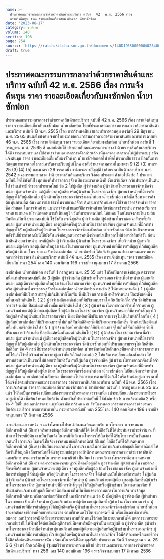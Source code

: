 ```yaml
---
name: >-
  ประกาศคณะกรรมการกลางว่าด้วยราคาสินค้าและบริการ ฉบับที่  42  พ.ศ. 2566 เรื่อง 
  การแจ้งต้นทุน ราคา รายละเอียดเกี่ยวกับผงซักฟอก น้ำยาซักฟอก
date: '2023-08-17'
category: ง พิเศษ
volume: 140
section: 196
page: 254
source: 'https://ratchakitcha.soc.go.th/documents/140D196S0000000025400.pdf'
draft: true
---
```


# ประกาศคณะกรรมการกลางว่าด้วยราคาสินค้าและบริการ ฉบับที่  42  พ.ศ. 2566 เรื่อง  การแจ้งต้นทุน ราคา รายละเอียดเกี่ยวกับผงซักฟอก น้ำยาซักฟอก

ประกาศคณะกรรมการกลางว่าด้วยราคาสินค้าและบริการ ฉบับที่ 42 พ.ศ. 2566 เรื่อง การแจ้งต้นทุน ราคา รายละเอียดเกี่ยวกับผงซักฟอก น ้ายาซักฟอก โดยที่ประกาศคณะกรรมการกลางว่าด้วยราคาสินค้าและบริการ ฉบับที่ 13 พ.ศ. 2565 เรื่อง การก้าหนดสินค้าและบริการควบคุม ลงวันที่ 29 มิถุนายน พ.ศ. 25 65 สินผลใช้บังคับ จึงท้าให้ประกาศคณะกรรมการกลางว่าด้วยราคาสินค้าและบริการ ฉบับที่ 46 พ.ศ. 2565 เรื่อง การแจ้งต้นทุน ราคา รายละเอียดเกี่ยวกับผงซักฟอก น ้ายาซักฟอก ลงวันที่ 1 กรกฎาคม พ.ศ. 25 65 สิ นผลบังคับใช้ ประกอบกับคณะกรรมการกลางว่าด้วยราคาสินค้าและบริการ ได้พิจารณาทบทวนการใช้อ้านาจก้าหนดมาตรการดังกล่าวแล้ว เห็นควรคงมาตรการให้ผู้ประกอบธุ รกิจ แจ้งต้นทุน ราคา รายละเอียดเกี่ยวกับผงซักฟอก น ้ายาซักฟอกต่อไป เพื่อให้ราคาเป็นธรรม ป้องกันการกักตุนและการฉวยโอกาสเอารัดเอาเปรียบผู้บริโภค อาศัยอ้านาจตามความในมาตรา 9 (2) (3) มาตรา 25 (3) (4) (5) และมาตรา 26 วรรคหนึ่ง แห่งพระราชบัญญัติว่าด้วยราคาสินค้าและบริการ พ.ศ. 2542 คณะกรรมการกลาง ว่าด้วยราคาสินค้าและบริการ จึงออกประกาศ ดังต่อไปนี ข้อ 1 ประกาศฉบับนี ให้ใช้บังคับในทุกท้องที่ทั่วราชอาณาจักรเป็นระยะเวลาหนึ่งปี ตังแต่วันถัดจากวันประกาศเป็นต้นไป เว้นแต่จะมีกำรออกประกาศใหม่ ข้อ 2 ให้ผู้ผลิต ผู้ว่าจ้างผลิต ผู้น้าเข้ามาในราชอาณาจักรเพื่อจ้าหน่าย ผู้แทนจ้าหน่าย แต่ผู้เดียวของผู้ผลิต หรือผู้น้าเข้ามาในราชอาณาจักร ผู้แทนจ้าหน่ายที่มีการท้าสัญญาไว้กับผู้ผลิตหรือ ผู้น้าเข้ามาในราชอาณาจักรซึ่งผงซักฟอก น ้ายาซักฟอก แจ้งชื่อ ชื่อทางการค้า ต้นทุนการผลิต ต้นทุนการน้าเข้ามาในราชอาณาจักร ต้นทุนการจ้าหน่าย ค่าใช้จ่าย ราคาจ้าหน่าย ราคาซือ ส่วนลด ในการจ้าหน่าย แผนการจ้าหน่ายและวิธีการจ้าหน่ายเกี่ยวกับการช้าระเงิน การส่งเสริมการจ้าหน่าย ขนาด น ้าหนักต่อหน่วยที่เป็นอยู่ใ นวันที่ประกาศฉบับนี ใช้บังคับ โดยให้แจ้งภายในสามสิบวันตังแต่วันที่ ประกาศฉบับนี ใช้บังคับ กรณีผู้ผลิต ผู้ว่าจ้างผลิต ผู้น้าเข้ามาในราชอาณาจักรเพื่อจ้าหน่าย ผู้แทนจ้าหน่ายแต่ผู้เดียว ของผู้ผลิตหรือผู้น้าเข้ามาในราชอาณาจักร ผู้แทนจ้าหน่ายที่มีการท้าสัญญาไว้กั บผู้ผลิตหรือผู้น้าเข้ามา ในราชอาณาจักรซึ่งผงซักฟอก น ้ายาซักฟอก ที่ด้าเนินกิจการภายหลังวันที่ประกาศฉบับนีใช้บังคับ แจ้งข้อมูลตามวรรคหนึ่งล่วงหน้าเป็นเวลาไม่น้อยกว่าสิบห้าวัน ก่อนน้าสินค้าออกจ้าหน่าย กรณีผู้ผลิต ผู้ว่าจ้างผลิต ผู้น้าเข้ามาในราชอาณาจักร เพื่อจ้าหน่าย ผู้แทนจ้าหน่ายแต่ผู้เดียว ของผู้ผลิตหรือผู้น้าเข้ามาในราชอาณาจักร ผู้แทนจ้าหน่ายที่มีการท้าสัญญาไว้กับผู้ผลิต หรือผู้น้าเข้ามา ในราชอาณาจักรซึ่งผงซักฟอก น ้ายาซักฟอก ได้แจ้งข้อมูลตามประกาศคณะกรรมการกลางว่าด้วยราคา สินค้าและบริการ ฉบับที่ 46 พ.ศ. 2565 เรื่อง การแจ้งต้นทุน ราคา รายละเอียดเกี่ยวกับ ้ หนา 254 ่ เลม 140 ตอนพิเศษ 196 ง ราชกิจจานุเบกษา 17 สิงหาคม 2566

ผงซักฟอก น ้ายาซักฟอก ลงวันที่ 1 กรกฎาคม พ.ศ. 25 65 แล้ว ให้ถือเป็นการแจ้งข้อมูล ตามวรรคหนึ่งแห่งประกาศฉบับนี ข้อ 3 ผู้ผลิต ผู้ว่าจ้างผลิต ผู้น้าเข้ามาในราชอาณาจักรเพื่อจ้าหน่าย ผู้แทนจ้า หน่าย แต่ผู้เดียวของผู้ผลิตหรือผู้น้าเข้ามาในราชอาณาจักร ผู้แทนจ้าหน่ายที่มีการท้าสัญญาไว้กับผู้ผลิตหรือ ผู้น้าเข้ามาในราชอาณาจักรซึ่งผงซักฟอก น ้ายาซักฟอก ตามข้อ 2 ให้หมายความถึง ( 1 ) ผู้ผลิตผงซักฟอกที่มีปริมาณบรรจุไม่เกินสิบห้ากิโลกรัม ซึ่งมีปริมาณการผลิ ตหรือจ้าหน่าย ปีละตังแต่หนึ่งหมื่นเมตริกตันขึนไป ( 2 ) ผู้ว่าจ้างผลิตผงซักฟอกที่มีปริมาณบรรจุไม่เกินสิบห้ากิโลกรัม ซึ่งมีปริมาณการว่าจ้างผลิต ปีละตังแต่หนึ่งหมื่นเมตริกตันขึนไป ( 3 ) ผู้น้าเข้ามาในราชอาณาจักรเพื่อจ้าหน่าย ผู้แทนจ้าหน่ายแต่ผู้เดียวของผู้ผลิตห รือผู้น้าเข้า มาในราชอาณาจักร ผู้แทนจ้าหน่ายที่มีการท้าสัญญาไว้กับผู้ผลิตหรือผู้น้าเข้ามาในราชอาณาจักร ซึ่งผงซักฟอกที่มีปริมาณการบรรจุไม่เกินสิบห้ากิโลกรัม ( 4 ) ผู้ผลิตน ้ายาซักฟอกที่มีปริมาณบรรจุไม่เกินสี่พันมิลลิลิตร ซึ่งมีปริมาณการผลิตหรือ จ้าหน่ายปีละตังแต่หนึ่งพันเมตริกตันขึนไป ( 5 ) ผู้ว่าจ้างผลิตน ้ายาซักฟอกที่มีปริมาณบรรจุไม่เกินสี่พันมิลลิลิตร ซึ่งมีปริมาณการว่าจ้างผลิต ปีละตังแต่หนึ่งพันเมตริกตันขึนไป ( 6 ) ผู้น้าเข้ามาในราชอาณาจักรเพื่อจ้าหน่าย ผู้แทนจ้าหน่ายแต่ ผู้เดียวของผู้ผลิตหรือผู้น้าเข้า มาในราชอาณาจักร ผู้แทนจ้าหน่ายที่มีการท้าสัญญาไว้กับผู้ผลิตหรือ ผู้น้าเข้ามาในราชอาณาจักร ซึ่งน้ายาซักฟอกที่มีปริมาณการบรรจุไม่เกินสี่พันมิลลิลิตร ข้อ 4 กรณีที่ประสงค์จะจ้าหน่ายผงซักฟอก น ้ายาซักฟอกในลักษณะที่แตกต่างจากรายการ ตา มที่ได้แจ้งไว้หรือจ้าหน่ายในราคาสูงกว่าที่แจ้งไว้แล้วตามข้อ 2 ให้แจ้งการเปลี่ยนแปลงดังกล่าว ให้ทราบล่วงหน้าเป็นเวลาไม่น้อยกว่าสิบห้าวัน กรณีผู้ผลิต ผู้ว่าจ้างผลิต ผู้น้าเข้ามาในราชอาณาจักรเพื่อจ้าหน่าย ผู้แทนจ้าหน่ายแต่ผู้เดียว ของผู้ผลิตหรือผู้น้าเข้ามาในรำชอาณาจักร ผู้แทนจ้าหน่ายที่มีการท้าสัญญาไว้กับผู้ผลิตหรือผู้น้าเข้ามา ในราชอาณาจักรซึ่งผงซักฟอก น ้ายาซักฟอก ได้ยื่นแจ้งการจ้าหน่ายผงซักฟอก น ้ายาซักฟอกในลักษณะ ที่แตกต่างไปจากรายการตามที่ได้แจ้งไว้หรือจ้าหน่ายสูงกว่าราคาที่ได้แจ้งไว้ตามประกาศคณะกรรมการกลาง ว่าด้วยราคาสินค้าและบริการ ฉบับที่ 46 พ.ศ. 2565 เรื่อง การแจ้งต้นทุน ราคา รายละเอียด เกี่ยวกับผงซักฟอก น ้ายาซักฟอก ลงวันที่ 1 กรกฎาคม พ.ศ. 25 65 แล้ว ให้ถือเป็นการแจ้ง เปลี่ยนแปลงรายการหรือราคาตามวรรคหนึ่ง แต่จะเปลี่ยนแปลงรายการหรือราคาสูงขึ นได้ เมื่อพ้นก้าหนดสิบห้าวัน ตังแต่วันที่ประกาศฉบับนี ใช้บังคับ ข้อ 5 การแจ้งตามข้อ 2 หรือข้อ 4 ให้ยื่นต่อเลขาธิการตามแบบที่เลขาธิการก้าหนด ณ ส้านักงานคณะกรรมการกลางว่าด้วยราคาสินค้าและบริการ กรมการค้าภายใน กระทรวงพาณิชย์ ้ หนา 255 ่ เลม 140 ตอนพิเศษ 196 ง ราชกิจจานุเบกษา 17 สิงหาคม 2566

การแจ้งตามวรรคหนึ่ง จ ะแจ้งโดยทางไปรษณีย์ลงทะเบียนตอบรับ ทางโทรสาร ทางจดหมาย อิเล็กทรอนิกส์ (อีเมล) หรือทางข้อมูลอิเล็กทรอนิกส์ก็ได้ โดยให้ถือวันที่ได้ประทับตราประจ้าวัน ณ ที่ท้าการไปรษณีย์ต้นทางเป็นวันแจ้ง ในกรณีที่แจ้งทางโทรสารให้ถือวันที่ได้รับโทรสารเป็นวันแสดง เจตนาในการแจ้ง ในกรณีที่แจ้งทางจดหมายอิเล็กทรอนิกส์ (อีเมล) ให้ถือวันที่ได้รับจดหมาย อิเล็กทรอนิกส์ (อีเมล) เป็นวันแสดงเจตนาในการแจ้ง และในกรณีการแจ้งทางข้อมูลอิเล็กทรอนิกส์ ให้ถือวันที่ข้อมูลอิ เล็กทรอนิกส์ได้เข้าสู่ระบบข้อมูลของส้านักงานคณะกรรมการกลางว่าด้วยราคาสินค้า และบริการ กรมการค้าภายใน กระทรวงพาณิชย์ เป็นวันแจ้ง การแจ้งทางโทรสารหรือทางจดหมายอิเล็กทรอนิกส์ (อีเมล) ตามวรรคสองจะสมบูรณ์ ก็ต่อเมื่อผู้ผลิต ผู้ว่าจ้างผลิต ผู้น้าเข้ามาในราชอำณาจักรเพื่อจ้าหน่าย ผู้แทนจ้าหน่ายแต่ผู้เดียว ของผู้ผลิตหรือผู้น้าเข้ามาในราชอาณาจักร ผู้แทนจ้าหน่ายที่มีการท้าสัญญาไว้กับผู้ผลิต หรือผู้น้าเข้ามา ในราชอาณาจักร ได้ส่งต้นฉบับให้เลขาธิการแล้ว ให้ผู้ผลิต ผู้ว่าจ้างผลิต ผู้น้าเข้ามาในราชอาณาจักรเพื่อจ้าหน่าย ผู้ แทนจ้าหน่ายแต่ผู้เดียว ของผู้ผลิตหรือผู้น้าเข้ามาในราชอาณาจักร ผู้แทนจ้าหน่ายที่มีการท้าสัญญาไว้กับผู้ผลิตหรือผู้น้าเข้ามา ในราชอาณาจักร ที่ประสงค์จะแจ้งทางข้อมูลอิเล็กทรอนิกส์ลงนามในบันทึกแสดงความตกลงในการแจ้ง ทางข้อมูลอิเล็กทรอนิกส์ตามหลักเกณฑ์และวิธีการที่ เลขาธิการก้าหนด ข้อ 6 เมื่อผู้ผลิต ผู้ว่าจ้างผลิต ผู้น้าเข้ามาในราชอาณาจักรเพื่อจ้าหน่าย ผู้แทนจ้าหน่าย แต่ผู้เดียวของผู้ผลิตหรือผู้น้าเข้ามาในราชอาณาจักร ผู้แทนจ้าหน่ายที่มีการท้าสัญญาไว้กับผู้ผลิตหรือ ผู้น้าเข้ามาในราชอาณาจักรซึ่งผงซักฟอก น ้ายาซักฟอก ร้องขอต่อเลขาธิการเพื่อขยายระยะเวลา ตามที่ก้าหนดไว้ในประกาศฉบับนี หรือเมื่อเลขาธิการเห็นสมควร เลขาธิการอาจมีค้าสั่งขยายระยะเวลา ตามที่ก้าหนดไว้ก่อนสินระยะเวลานันได้ แต่การขยายระยะเวลาเช่นว่านี ให้พึงท้าได้ต่อเมื่อมีพฤติการณ์ พิเศษหรือมีเหตุจ้าเป็น และผู้ผลิ ต ผู้ว่าจ้างผลิต ผู้น้าเข้ามาในราชอาณาจักรเพื่อจ้าหน่าย ผู้แทนจ้าหน่ายแต่ผู้เดียวของผู้ผลิตหรือผู้น้าเข้ามาในราชอาณาจักร ผู้แทนจ้าหน่ายที่มีการท้าสัญญาไว้ กับผู้ผลิตหรือผู้น้าเข้ามาในราชอาณาจักร ได้มีค้าร้องขอหรือเลขาธิการได้มีค้าสั่งก่อนสินระยะเวลานัน เ ว้นแต่ในกรณีที่มีเหตุสุดวิสัย ประกาศ ณ วันที่ 1 กรกฎาคม พ.ศ. 25 6 6 จุรินทร์ ลักษณวิศิษฏ์ รัฐมนตรีว่าการกระทรวงพาณิชย์ ประธานคณะกรรมการกลางว่าด้วยราคาสินค้าและบริการ ้ หนา 256 ่ เลม 140 ตอนพิเศษ 196 ง ราชกิจจานุเบกษา 17 สิงหาคม 2566
